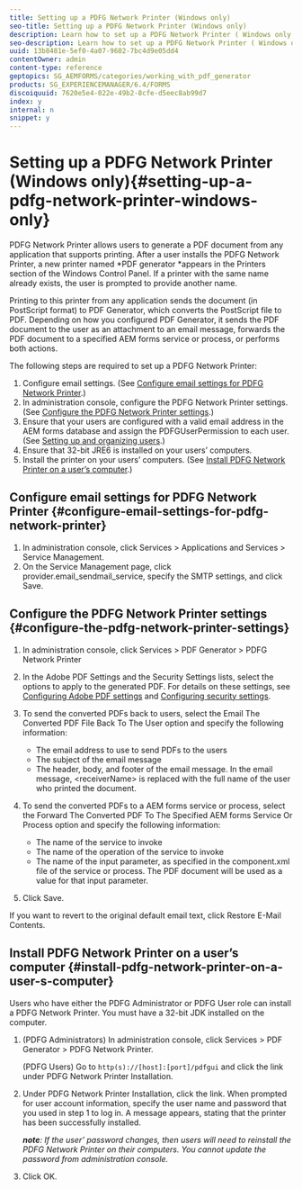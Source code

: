 ```yaml
---
title: Setting up a PDFG Network Printer (Windows only)
seo-title: Setting up a PDFG Network Printer (Windows only)
description: Learn how to set up a PDFG Network Printer ( Windows only )
seo-description: Learn how to set up a PDFG Network Printer ( Windows only )
uuid: 13b8481e-5ef0-4a07-9602-7bc4d9e05dd4
contentOwner: admin
content-type: reference
geptopics: SG_AEMFORMS/categories/working_with_pdf_generator
products: SG_EXPERIENCEMANAGER/6.4/FORMS
discoiquuid: 7620e5e4-022e-49b2-8cfe-d5eec8ab99d7
index: y
internal: n
snippet: y
---
```


# Setting up a PDFG Network Printer (Windows only){#setting-up-a-pdfg-network-printer-windows-only}

PDFG Network Printer allows users to generate a PDF document from any application that supports printing. After a user installs the PDFG Network Printer, a new printer named *PDF generator *appears in the Printers section of the Windows Control Panel. If a printer with the same name already exists, the user is prompted to provide another name.

Printing to this printer from any application sends the document (in PostScript format) to PDF Generator, which converts the PostScript file to PDF. Depending on how you configured PDF Generator, it sends the PDF document to the user as an attachment to an email message, forwards the PDF document to a specified AEM forms service or process, or performs both actions.

The following steps are required to set up a PDFG Network Printer:

1. Configure email settings. (See [Configure email settings for PDFG Network Printer](setting-pdfg-network-printer-windows.md#configure_email_settings_for_pdfg_network_printer).)
1. In administration console, configure the PDFG Network Printer settings. (See [Configure the PDFG Network Printer settings](setting-pdfg-network-printer-windows.md#configure_the_pdfg_network_printer_settings).) 
1. Ensure that your users are configured with a valid email address in the AEM forms database and assign the PDFGUserPermission to each user. (See [Setting up and organizing users](/forms/using/admin-help/.md#setting_up_and_organizing_users).)
1. Ensure that 32-bit JRE6 is installed on your users’ computers. 
1. Install the printer on your users’ computers. (See [Install PDFG Network Printer on a user’s computer](setting-pdfg-network-printer-windows.md#install_pdfg_network_printer_on_a_user_s_computer).)

## Configure email settings for PDFG Network Printer {#configure-email-settings-for-pdfg-network-printer}

1. In administration console, click Services &gt; Applications and Services &gt; Service Management.
1. On the Service Management page, click provider.email_sendmail_service, specify the SMTP settings, and click Save.

## Configure the PDFG Network Printer settings {#configure-the-pdfg-network-printer-settings}

1. In administration console, click Services &gt; PDF Generator &gt; PDFG Network Printer
1. In the Adobe PDF Settings and the Security Settings lists, select the options to apply to the generated PDF. For details on these settings, see [Configuring Adobe PDF settings](../../../forms/using/admin-help/configuring-pdf-settings.md#configuring-adobe-pdf-settings) and [Configuring security settings](../../../forms/using/admin-help/configuring-security-settings.md#configuring-security-settings). 
1. To send the converted PDFs back to users, select the Email The Converted PDF File Back To The User option and specify the following information:

    * The email address to use to send PDFs to the users
    * The subject of the email message
    * The header, body, and footer of the email message. In the email message, &lt;receiverName&gt; is replaced with the full name of the user who printed the document.

1. To send the converted PDFs to a AEM forms service or process, select the Forward The Converted PDF To The Specified AEM forms Service Or Process option and specify the following information:

    * The name of the service to invoke 
    * The name of the operation of the service to invoke
    * The name of the input parameter, as specified in the component.xml file of the service or process. The PDF document will be used as a value for that input parameter.

1. Click Save.

If you want to revert to the original default email text, click Restore E-Mail Contents.

## Install PDFG Network Printer on a user’s computer {#install-pdfg-network-printer-on-a-user-s-computer}

Users who have either the PDFG Administrator or PDFG User role can install a PDFG Network Printer. You must have a 32-bit JDK installed on the computer.

1. (PDFG Administrators) In administration console, click Services &gt; PDF Generator &gt; PDFG Network Printer.

   (PDFG Users) Go to `http(s)://[host]:[port]/pdfgui` and click the link under PDFG Network Printer Installation. 

1. Under PDFG Network Printer Installation, click the link. When prompted for user account information, specify the user name and password that you used in step 1 to log in. A message appears, stating that the printer has been successfully installed.

   ***note**: If the user’ password changes, then users will need to reinstall the PDFG Network Printer on their computers. You cannot update the password from administration console.*

1. Click OK.

